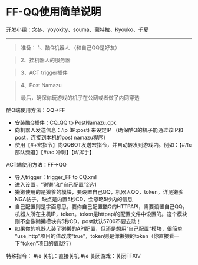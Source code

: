 # **FF-QQ使用简单说明**
   
   
    
	
开发小组：念冬、yoyokity、souma、蒙特拉、Kyouko、千夏


----------

> 准备： 
> 1、酷Q机器人 （和自己QQ是好友）

> 2、挂机器人的服务器 

> 3、ACT trigger插件 

> 4、Post Namazu
> 
> 最后，确保你玩游戏的机子在公网或者做了内网穿透


酷Q端使用方法：QQ→FF

 - 安装酷Q插件：CQ_QQ to PostNamazu.cpk
 - 向机器人发送信息：/ip (IP:post) 来设定IP  （确保酷Q的机子能通过该IP和post，连接到本机的post namazu程序）
 - 使用【#+宏指令】向QQBOT发送宏指令，并自动转发到游戏内。例如：【#/fc 部队频道】【#/ac 冲刺】【#/挥手】


ACT端使用方法：FF→QQ

 - 导入trigger：trigger_FF to CQ.xml
 - 进入设置，“獭獭”和“自己配置”2选1
 - 獭獭使用的是獭爹的模块，要设置自己QQ，机器人QQ，token，详见獭爹NGA帖子。缺点是内置5秒CD，会忽略5秒内的信息
 - 自己配置则是字面意思，要你自己配置酷Q的HTTPAPI，需要设置自己QQ，机器人所在主机IP，token。token是httpapi的配置文件中设置的。这个模块则不会像獭獭模块有5秒CD，post默认5700不要去动！
 - 如果你的机器人装了獭獭的API配置，但还是想用“自己配置”模块，很简单 “use_http”项目的值改成“true”，token则是你獭獭的token（你直接看一下“token”项目的值就行）


特殊指令：
#/e 关机：直接关机
#/e 关闭游戏：关闭FFXIV
